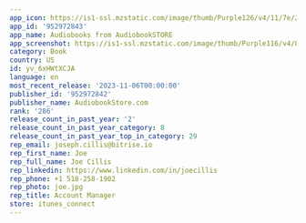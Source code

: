 ```yaml
---
app_icon: https://is1-ssl.mzstatic.com/image/thumb/Purple126/v4/11/7e/2e/117e2ea5-0812-c66b-c105-950e2bc49d20/AppIcon-1x_U007emarketing-0-7-0-85-220.png/1024x1024bb.png
app_id: '952972843'
app_name: Audiobooks from AudiobookSTORE
app_screenshot: https://is1-ssl.mzstatic.com/image/thumb/Purple116/v4/88/a1/56/88a156fe-3753-0949-c6fa-299c5d70ba1e/9436e82c-1ddb-4f48-8166-437446afccca_ABS-App-Store-Screenshots-1p-BU_ABS-Screenshot-Mockups-iPhone-1242x2688-2p-r1-PM-1.jpg/1242x2688bb.png
category: Book
country: US
id: yv_6xHWtXCJA
language: en
most_recent_release: '2023-11-06T00:00:00'
publisher_id: '952972842'
publisher_name: AudiobookStore.com
rank: '286'
release_count_in_past_year: '2'
release_count_in_past_year_category: 8
release_count_in_past_year_top_in_category: 29
rep_email: joseph.cillis@bitrise.io
rep_first_name: Joe
rep_full_name: Joe Cillis
rep_linkedin: https://www.linkedin.com/in/joecillis
rep_phone: +1 518-258-1902
rep_photo: joe.jpg
rep_title: Account Manager
store: itunes_connect
---
```

